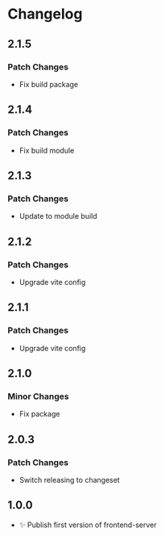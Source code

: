 # Changelog

## 2.1.5

### Patch Changes

- Fix build package

## 2.1.4

### Patch Changes

- Fix build module

## 2.1.3

### Patch Changes

- Update to module build

## 2.1.2

### Patch Changes

- Upgrade vite config

## 2.1.1

### Patch Changes

- Upgrade vite config

## 2.1.0

### Minor Changes

- Fix package

## 2.0.3

### Patch Changes

- Switch releasing to changeset

## 1.0.0

- ✨ Publish first version of frontend-server
